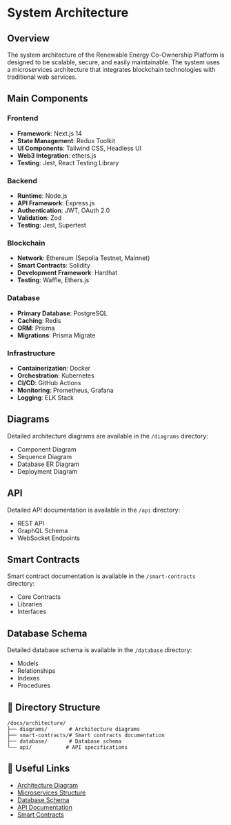 # System Architecture

## Overview
The system architecture of the Renewable Energy Co-Ownership Platform is designed to be scalable, secure, and easily maintainable. The system uses a microservices architecture that integrates blockchain technologies with traditional web services.

## Main Components

### Frontend
- **Framework**: Next.js 14
- **State Management**: Redux Toolkit
- **UI Components**: Tailwind CSS, Headless UI
- **Web3 Integration**: ethers.js
- **Testing**: Jest, React Testing Library

### Backend
- **Runtime**: Node.js
- **API Framework**: Express.js
- **Authentication**: JWT, OAuth 2.0
- **Validation**: Zod
- **Testing**: Jest, Supertest

### Blockchain
- **Network**: Ethereum (Sepolia Testnet, Mainnet)
- **Smart Contracts**: Solidity
- **Development Framework**: Hardhat
- **Testing**: Waffle, Ethers.js

### Database
- **Primary Database**: PostgreSQL
- **Caching**: Redis
- **ORM**: Prisma
- **Migrations**: Prisma Migrate

### Infrastructure
- **Containerization**: Docker
- **Orchestration**: Kubernetes
- **CI/CD**: GitHub Actions
- **Monitoring**: Prometheus, Grafana
- **Logging**: ELK Stack

## Diagrams
Detailed architecture diagrams are available in the `/diagrams` directory:
- Component Diagram
- Sequence Diagram
- Database ER Diagram
- Deployment Diagram

## API
Detailed API documentation is available in the `/api` directory:
- REST API
- GraphQL Schema
- WebSocket Endpoints

## Smart Contracts
Smart contract documentation is available in the `/smart-contracts` directory:
- Core Contracts
- Libraries
- Interfaces

## Database Schema
Detailed database schema is available in the `/database` directory:
- Models
- Relationships
- Indexes
- Procedures

## 📂 Directory Structure
```
/docs/architecture/
├── diagrams/       # Architecture diagrams
├── smart-contracts/# Smart contracts documentation
├── database/       # Database schema
└── api/           # API specifications
```

## 🔗 Useful Links
- [Architecture Diagram](./diagrams/high-level-architecture.md)
- [Microservices Structure](./diagrams/microservices.md)
- [Database Schema](./database/schema.md)
- [API Documentation](./api/README.md)
- [Smart Contracts](./smart-contracts/README.md) 